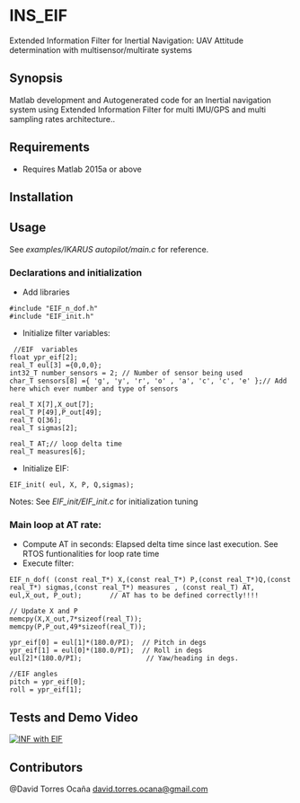 # INS_EIF
Extended Information Filter for Inertial Navigation: UAV Attitude determination with multisensor/multirate systems

## Synopsis
Matlab development and Autogenerated code for an Inertial navigation system using Extended Information Filter for multi IMU/GPS and multi sampling rates architecture..


## Requirements

* Requires Matlab 2015a or above


## Installation

## Usage
See *examples/IKARUS autopilot/main.c* for reference.
### Declarations and initialization 
* Add libraries
```
#include "EIF_n_dof.h"
#include "EIF_init.h" 
```
* Initialize filter variables:
```
 //EIF  variables
float ypr_eif[2];	
real_T eul[3] ={0,0,0};
int32_T number_sensors = 2; // Number of sensor being used
char_T sensors[8] ={ 'g', 'y', 'r', 'o' , 'a', 'c', 'c', 'e' };// Add here which ever number and type of sensors

real_T X[7],X_out[7];
real_T P[49],P_out[49];
real_T Q[36];
real_T sigmas[2];

real_T AT;// loop delta time
real_T measures[6];
 ```
 * Initialize EIF:
 ```
 EIF_init( eul, X, P, Q,sigmas);
 ```
 Notes: See *EIF_init/EIF_init.c* for initialization tuning
 ### Main loop at AT rate:
 * Compute AT in seconds: Elapsed delta time since last execution. See RTOS funtionalities for loop rate time
 * Execute filter:
 ```
EIF_n_dof( (const real_T*) X,(const real_T*) P,(const real_T*)Q,(const real_T*) sigmas,(const real_T*) measures , (const real_T) AT,  eul,X_out, P_out);	   // AT has to be defined correctly!!!!

// Update X and P
memcpy(X,X_out,7*sizeof(real_T));
memcpy(P,P_out,49*sizeof(real_T));	
  
ypr_eif[0] = eul[1]*(180.0/PI);	 // Pitch in degs
ypr_eif[1] = eul[0]*(180.0/PI);	 // Roll in degs
eul[2]*(180.0/PI);                // Yaw/heading in degs.

//EIF angles
pitch = ypr_eif[0];
roll = ypr_eif[1];
 ```

## Tests and Demo Video
[![INF with EIF]()](https://www.dropbox.com/s/rxmxjgcjtwu1rox/MOV_1099.mp4?dl=0)

## Contributors

@David Torres Ocaña
    david.torres.ocana@gmail.com
